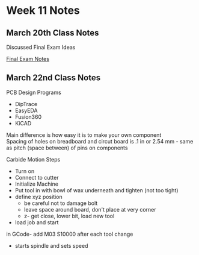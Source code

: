 # Week 11 Notes

## March 20th Class Notes

Discussed Final Exam Ideas

[Final Exam Notes](final.md)  

## March 22nd Class Notes

PCB Design Programs

* DipTrace
* EasyEDA
* Fusion360
* KiCAD

Main difference is how easy it is to make your own component  
Spacing of holes on breadboard and circut board is .1 in or 2.54 mm - same as pitch (space between) of pins on components  

Carbide Motion Steps

* Turn on
* Connect to cutter
* Initialize Machine
* Put tool in with bowl of wax underneath and tighten (not too tight)
* define xyz position
  * be careful not to damage bolt
  * leave space around board, don't place at very corner
  * z- get close, lower bit, load new tool
* load job and start

in GCode- add M03 S10000 after each tool change

* starts spindle and sets speed
